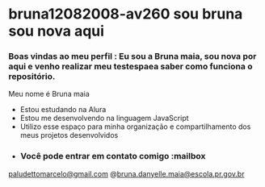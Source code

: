 # bruna12082008-av260 sou bruna sou nova aqui 
### Boas vindas ao meu perfil : Eu sou a Bruna maia, sou nova por aqui e venho realizar meu testespaea saber como funciona o repositório.
Meu nome é Bruna maia

- Estou estudando na Alura
- Estou me desenvolvendo na linguagem JavaScript
- Utilizo esse espaço para minha organização e compartilhamento dos meus projetos desenvolvidos
- ### Você pode entrar em contato comigo :mailbox

paludettomarcelo@gmail.com
@bruna.danyelle.maia@escola.pr.gov.br
